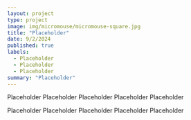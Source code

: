 ```yaml
---
layout: project
type: project
image: img/micromouse/micromouse-square.jpg
title: "Placeholder"
date: 9/2/2024
published: true
labels:
  - Placeholder
  - Placeholder
  - Placeholder
summary: "Placeholder"
---
```


Placeholder Placeholder Placeholder Placeholder Placeholder

Placeholder Placeholder Placeholder Placeholder Placeholder

